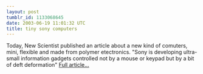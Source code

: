 ```yaml
---
layout: post
tumblr_id: 1133068645
date: 2003-06-19 11:01:32 UTC
title: tiny sony computers
---
```


Today, New Scientist published an article about a new kind of comuters, mini, flexible and made from polymer etectronics. "Sony is developing ultra-small information gadgets controlled not by a mouse or keypad but by a bit of deft deformation" <a href="http://www.newscientist.com/news/news.jsp?id=ns99993846" target="_blank">Full article...</a>
